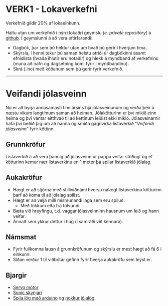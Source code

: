 # VERK1 - Lokaverkefni 
Verkefnið gildir 20% af lokaeinkunn.

Haltu utan um verkefnið í nýrri lokaðri geymslu (*e. private repository*) á [github](https://www.github.com). Í geymslunni á að vera eftirfarandi:
- Dagbók, þar sem þú heldur utan um hvað þú gerir í hverjum tíma.
- Skýrsla, í henni tekur þú saman helstu atriði úr dagbókinni ásamt efnislista (hvaða íhlutir eru notaðir) og hlekk á myndband af verkefninu (muna að nafn og dagsetning komi fyrir í myndbandinu).
- Skrá (.ino) með kóðanum sem þú gerir fyrir verkefnið.
---
# Veifandi jólasveinn
Nú er að byrja annasamasti tími ársins hjá jólasveinunum og verða þeir á næstu vikum langtímum saman að heiman. Jólakötturinn er því mikið einn heima og því vantar eitthvað til að kettinum leiðist ekki mikið. Jólasveinarnir hafa því beðið þig um að hanna og smíða gagnvirka listaverkið "*Veifandi jólasveinn*" fyrir köttinn. 

## Grunnkröfur
Listaverkið á að vera þannig að jólasveinn úr pappa veifar stöðugt og ef kötturinn kemur nær listaverkinu en 1 meter þá spilar listaverkið jólalag.

## Aukakröfur
- Hægt er að stjórna með stilliviðnámi hversu nálægt listaverkinu kötturinn þarf að koma til að jólalag spilist.
- Hægt er að velja milli mismunandi laga sem eru spiluð.
    - Með tökkum eða frá tölvunni.
- Bæta við hreyfingu, t.d. vaggar jólasveinninn hausnum um leið og hann veifar.
- Annað sem ykkur dettur í hug (í samráði við kennara).

## Námsmat
- Fyrir fullkomna lausn á grunnkröfunum og skýrslu er mest hægt að fá 6 í einkunn.
- Síðan verður 1 til viðbótar gefinn fyrir hverja aukakröfu sem leyst er. 

## Bjargir
- [Servo mótor](servo.ino)
- [Sonic skynjari](sonic.ino)
- [Spila lög með arduino](https://www.arduino.cc/en/Tutorial/toneMelody) og [nokkur jólalög](https://create.arduino.cc/projecthub/joshi/piezo-christmas-songs-fd1ae9).